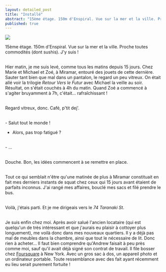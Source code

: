 ```yaml
---
layout: detailed_post
title: "Installé"
abstract: "15ème étage. 150m d'Enspiral. Vue sur la mer et la ville. Proche toutes commodités (dont sushis). J'y suis !"
published: true
---
```


[<img class="portrait" src="https://lh3.googleusercontent.com/Cc5ixYbSXOQyU0KPazq09hI6JzVR3_mFjJ_VxcISHnQRIYprQk9hegC90dA_jnGIkq3asxf96ag-mrZbQFgwNsqoRBSLm__qrxbx5jC6waMGkmxuGfRn2VE_4-EO8oBalrl0_eBhPVsWnCyG6l-s1Wgrv1DfyxX6Elohbl2JkrBqWa1c9NYYDMdwJDMQieFsdn43z-alEWTn9PWwl4VD2alYpQ1Td4ZzuEr2rdx6eZppoCA6Ekeg0BkLQzn-fh7HqKLMiXhDY4r4KBJfteeuawfAquwp9BlJR1EFrxOHSg20qm5VSeRu_JEYzm1VoOVdlvssKsQPbR58dfvKap01zafP3HEmOUpWkWweNwPSo_jRMkXXM7o_HRfqpoMJO9FcOMO6dsZtN9yYfIXd5h1ZCNS4qRdF75PJel1j7fb0P_gjpHzVOrIAZiEpGbXuYpNDD0ysPDMceuiDeGUL57soUl9fTFSF6q-jbarIfjBlqGXO_rlU9Kn4eKyTLBg_9eWjMzKpWeB_06Ruxr2n-AtFl0hyAzBV_1zlWPNKc6OhAvnU6ixUIUnPnxmKpJD0jDMdsaO65Mn-QXjO-UTTEDbLfIkWXKAqHS0FE3KMyn8C2viOutuUKMGd_Wt5Lq6gduD5baW9Z5MBrS1807GOSASO_iMJe77xpmMt-HWmyAMHRw=w1280-h1932-no">](https://goo.gl/photos/9bWzLNU19UdRyQuM7)

15ème étage. 150m d'Enspiral. Vue sur la mer et la ville. Proche toutes commodités (dont sushis). J'y suis !
<br />
<br />

Hier matin, je me suis levé, comme tous les matins depuis 15 jours. Chez Marie et Michael et Zoé, à Miramar, entouré des jouets de cette dernière. Sauter tant bien que mal dans  un pantalon, le regard un peu vitreux. On était allé voir la trilogie *Retour Vers le Futur* avec Michael la veille au soir. Résultat, on s'était couchés à 4h du matin. Quand Zoé a commencé à s'agiter bruyamment à 7h, c'était... rafraîchissant !
<br />
<br />

Regard vitreux, donc. Café, p'tit dej'.
<br />
<br />

\- Salut tout le monde !
<br />
- Alors, pas trop fatigué ?
<br />
- ...
<br />
<br />

Douche. Bon, les idées commencent à se remettre en place.
<br />
<br />

Tout ce qui semblait n'être qu'une matinée de plus à Miramar constituait en fait mes derniers instants de squat chez ceux qui 15 jours avant étaient de parfaits inconnus. J'ai rangé mes affaires, bouclé mes sacs et filé prendre le bus.
<br />
<br />

Voilà, j'étais parti. Et je me dirigeais vers le *74 Taranaki St*.
<br />
<br />

Je suis enfin chez moi. Après avoir salué l'ancien locataire (qui est quelqu'un de très intéressant et que j'aurais eu plaisir à cottoyer plus longuement), me voilà donc dans mes nouveaux quartiers. Il y a déjà pas mal de meubles dans la chambre, ainsi que tout le nécessaire de lit. Donc rien à acheter... Il faut bien comprendre qu'Andrew faisait à peu près comme moi, sauf qu'il avait déjà signé son contrat de travail. Il file bosser chez [Foursquare](https://fr.foursquare.com/) à New York. Avec un gros sac à dos, un appareil photo et un ordinateur portable. Toute ressemblance avec des fait ayant récemment eu lieu serait purement fortuite !
